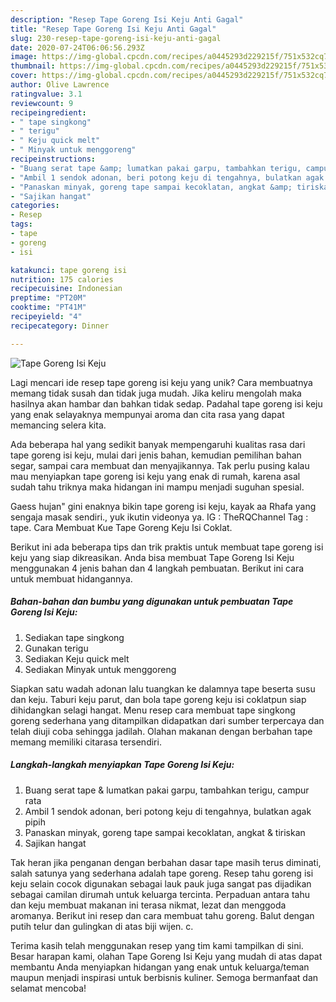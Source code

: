 ```yaml
---
description: "Resep Tape Goreng Isi Keju Anti Gagal"
title: "Resep Tape Goreng Isi Keju Anti Gagal"
slug: 230-resep-tape-goreng-isi-keju-anti-gagal
date: 2020-07-24T06:06:56.293Z
image: https://img-global.cpcdn.com/recipes/a0445293d229215f/751x532cq70/tape-goreng-isi-keju-foto-resep-utama.jpg
thumbnail: https://img-global.cpcdn.com/recipes/a0445293d229215f/751x532cq70/tape-goreng-isi-keju-foto-resep-utama.jpg
cover: https://img-global.cpcdn.com/recipes/a0445293d229215f/751x532cq70/tape-goreng-isi-keju-foto-resep-utama.jpg
author: Olive Lawrence
ratingvalue: 3.1
reviewcount: 9
recipeingredient:
- " tape singkong"
- " terigu"
- " Keju quick melt"
- " Minyak untuk menggoreng"
recipeinstructions:
- "Buang serat tape &amp; lumatkan pakai garpu, tambahkan terigu, campur rata"
- "Ambil 1 sendok adonan, beri potong keju di tengahnya, bulatkan agak pipih"
- "Panaskan minyak, goreng tape sampai kecoklatan, angkat &amp; tiriskan"
- "Sajikan hangat"
categories:
- Resep
tags:
- tape
- goreng
- isi

katakunci: tape goreng isi 
nutrition: 175 calories
recipecuisine: Indonesian
preptime: "PT20M"
cooktime: "PT41M"
recipeyield: "4"
recipecategory: Dinner

---
```



![Tape Goreng Isi Keju](https://img-global.cpcdn.com/recipes/a0445293d229215f/751x532cq70/tape-goreng-isi-keju-foto-resep-utama.jpg)

Lagi mencari ide resep tape goreng isi keju yang unik? Cara membuatnya memang tidak susah dan tidak juga mudah. Jika keliru mengolah maka hasilnya akan hambar dan bahkan tidak sedap. Padahal tape goreng isi keju yang enak selayaknya mempunyai aroma dan cita rasa yang dapat memancing selera kita.

Ada beberapa hal yang sedikit banyak mempengaruhi kualitas rasa dari tape goreng isi keju, mulai dari jenis bahan, kemudian pemilihan bahan segar, sampai cara membuat dan menyajikannya. Tak perlu pusing kalau mau menyiapkan tape goreng isi keju yang enak di rumah, karena asal sudah tahu triknya maka hidangan ini mampu menjadi suguhan spesial.

Gaess hujan&#34; gini enaknya bikin tape goreng isi keju, kayak aa Rhafa yang sengaja masak sendiri., yuk ikutin videonya ya. IG : TheRQChannel Tag : tape. Cara Membuat Kue Tape Goreng Keju Isi Coklat.


Berikut ini ada beberapa tips dan trik praktis untuk membuat tape goreng isi keju yang siap dikreasikan. Anda bisa membuat Tape Goreng Isi Keju menggunakan 4 jenis bahan dan 4 langkah pembuatan. Berikut ini cara untuk membuat hidangannya.

<!--inarticleads1-->

##### Bahan-bahan dan bumbu yang digunakan untuk pembuatan Tape Goreng Isi Keju:

1. Sediakan  tape singkong
1. Gunakan  terigu
1. Sediakan  Keju quick melt
1. Sediakan  Minyak untuk menggoreng


Siapkan satu wadah adonan lalu tuangkan ke dalamnya tape beserta susu dan keju. Taburi keju parut, dan bola tape goreng keju isi coklatpun siap dihidangkan selagi hangat. Menu resep cara membuat tape singkong goreng sederhana yang ditampilkan didapatkan dari sumber terpercaya dan telah diuji coba sehingga jadilah. Olahan makanan dengan berbahan tape memang memiliki citarasa tersendiri. 

<!--inarticleads2-->

##### Langkah-langkah menyiapkan Tape Goreng Isi Keju:

1. Buang serat tape &amp; lumatkan pakai garpu, tambahkan terigu, campur rata
1. Ambil 1 sendok adonan, beri potong keju di tengahnya, bulatkan agak pipih
1. Panaskan minyak, goreng tape sampai kecoklatan, angkat &amp; tiriskan
1. Sajikan hangat


Tak heran jika penganan dengan berbahan dasar tape masih terus diminati, salah satunya yang sederhana adalah tape goreng. Resep tahu goreng isi keju selain cocok digunakan sebagai lauk pauk juga sangat pas dijadikan sebagai camilan dirumah untuk keluarga tercinta. Perpaduan antara tahu dan keju membuat makanan ini terasa nikmat, lezat dan menggoda aromanya. Berikut ini resep dan cara membuat tahu goreng. Balut dengan putih telur dan gulingkan di atas biji wijen. c. 

Terima kasih telah menggunakan resep yang tim kami tampilkan di sini. Besar harapan kami, olahan Tape Goreng Isi Keju yang mudah di atas dapat membantu Anda menyiapkan hidangan yang enak untuk keluarga/teman maupun menjadi inspirasi untuk berbisnis kuliner. Semoga bermanfaat dan selamat mencoba!
